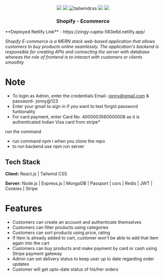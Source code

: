 <div align="center">

  <div>
    <img src="https://img.shields.io/badge/Express.js-%23404d59.svg?logo=express&logoColor=%2361DAFB"/>
    <img src="https://img.shields.io/badge/React-%2320232a.svg?logo=react&logoColor=%2361DAFB" />
    <img src="https://img.shields.io/badge/-Tailwind_CSS-black?style=for-the-badge&logoColor=white&logo=tailwindcss&color=06B6D4" alt="tailwindcss" />
     <img src="https://img.shields.io/badge/Redux-764ABC?logo=redux&logoColor=fff" />
     <img src="https://img.shields.io/badge/Stripe-5851DD?logo=stripe&logoColor=fff" />
  </div>

  <h3 align="center">Shopify - Ecommerce</h3>
  
</div>
**Deployed Netlify Link** - https://zingy-cajeta-563e6d.netlify.app/

*Shopify E-commerce is a MERN stack web-based application that allows customers to buy products online seamlessly. The application's backend is responsible for creating APIs and connecting the server with database whereas the role of frontend is to interact with customers or clients smoothly*

# Note 
- To login as Admin, enter the credentials Email- jonny@gmail.com & password- jonny@123
- Enter your gmail to sign in if you want to test forgot password funtionality
- For card payment, enter Card No. 4000003560000008 as it is authenticated Indian Visa card from stripe*

run the command 
- run command npm i when you clone the repo
- to run backend use npm run server

## Tech Stack

**Client:** React.js | Tailwind CSS 

**Server:** Node.js | Express.js | MongoDB | Passport | cors | Redis | JWT | Cookies | Stripe


# Features
- Customers can create an account and authenticate themselves
- Customers can filter products using categories
- Customers can sort products using price, rating
- If Item is already added to cart, customer won't be able to add that item again into the cart
- Customers can buy products and make payment by card or cash using Stripe payment gateway
- Admin can set delivery status to keep user up to date regarding order updates
- Customer will get upto-date status of his/her orders 


